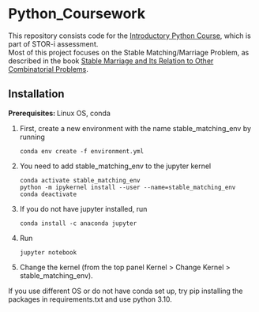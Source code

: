 # Python_Coursework
This repository consists code for the [Introductory Python Course](http://www.mathsbox.com/introductory-python/STOR-601-stable-marriage-assessment.html),
which is part of STOR-i assessment. <br> 
Most of this project focuses on the Stable Matching/Marriage Problem, as described in the book 
[Stable Marriage and Its Relation to Other Combinatorial Problems](https://ebookcentral.proquest.com/lib/lancaster/detail.action?docID=4908424).<br>

## Installation
<b> Prerequisites: </b> Linux OS, conda<br>
1. First, create a new environment with the name stable_matching_env by running
      ```
      conda env create -f environment.yml
      ```
2. You need to add stable_matching_env to the jupyter kernel
      ```
      conda activate stable_matching_env
      python -m ipykernel install --user --name=stable_matching_env
      conda deactivate
      ```
3. If you do not have jupyter installed, run
      ```
      conda install -c anaconda jupyter 
      ```
4. Run 
      ```
      jupyter notebook
      ```
5. Change the kernel (from the top panel Kernel > Change Kernel > stable_matching_env).

If you use different OS or do not have conda set up, try pip installing the packages in requirements.txt and use python 3.10. 
